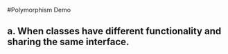 ﻿
#Polymorphism Demo

## a. When classes have different functionality and sharing the same interface.






